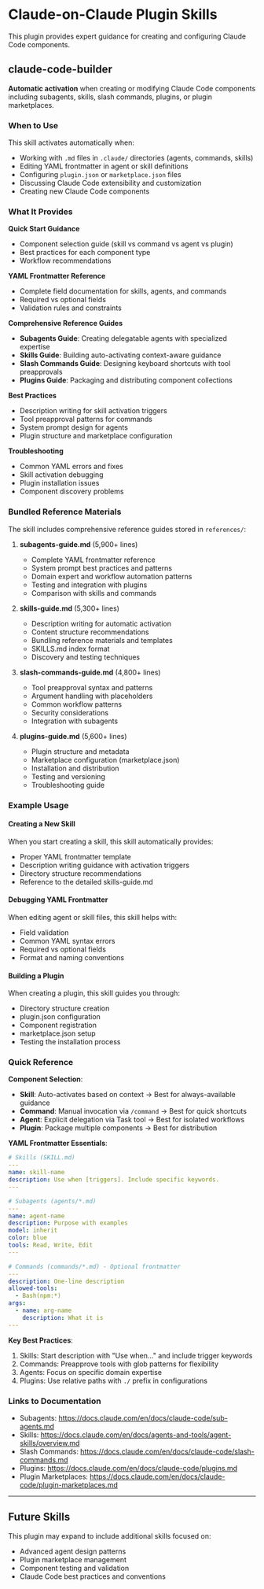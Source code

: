 # Claude-on-Claude Plugin Skills

This plugin provides expert guidance for creating and configuring Claude Code components.

## claude-code-builder

**Automatic activation** when creating or modifying Claude Code components including subagents, skills, slash commands, plugins, or plugin marketplaces.

### When to Use

This skill activates automatically when:
- Working with `.md` files in `.claude/` directories (agents, commands, skills)
- Editing YAML frontmatter in agent or skill definitions
- Configuring `plugin.json` or `marketplace.json` files
- Discussing Claude Code extensibility and customization
- Creating new Claude Code components

### What It Provides

**Quick Start Guidance**
- Component selection guide (skill vs command vs agent vs plugin)
- Best practices for each component type
- Workflow recommendations

**YAML Frontmatter Reference**
- Complete field documentation for skills, agents, and commands
- Required vs optional fields
- Validation rules and constraints

**Comprehensive Reference Guides**
- **Subagents Guide**: Creating delegatable agents with specialized expertise
- **Skills Guide**: Building auto-activating context-aware guidance
- **Slash Commands Guide**: Designing keyboard shortcuts with tool preapprovals
- **Plugins Guide**: Packaging and distributing component collections

**Best Practices**
- Description writing for skill activation triggers
- Tool preapproval patterns for commands
- System prompt design for agents
- Plugin structure and marketplace configuration

**Troubleshooting**
- Common YAML errors and fixes
- Skill activation debugging
- Plugin installation issues
- Component discovery problems

### Bundled Reference Materials

The skill includes comprehensive reference guides stored in `references/`:

1. **subagents-guide.md** (5,900+ lines)
   - Complete YAML frontmatter reference
   - System prompt best practices and patterns
   - Domain expert and workflow automation patterns
   - Testing and integration with plugins
   - Comparison with skills and commands

2. **skills-guide.md** (5,300+ lines)
   - Description writing for automatic activation
   - Content structure recommendations
   - Bundling reference materials and templates
   - SKILLS.md index format
   - Discovery and testing techniques

3. **slash-commands-guide.md** (4,800+ lines)
   - Tool preapproval syntax and patterns
   - Argument handling with placeholders
   - Common workflow patterns
   - Security considerations
   - Integration with subagents

4. **plugins-guide.md** (5,600+ lines)
   - Plugin structure and metadata
   - Marketplace configuration (marketplace.json)
   - Installation and distribution
   - Testing and versioning
   - Troubleshooting guide

### Example Usage

#### Creating a New Skill

When you start creating a skill, this skill automatically provides:
- Proper YAML frontmatter template
- Description writing guidance with activation triggers
- Directory structure recommendations
- Reference to the detailed skills-guide.md

#### Debugging YAML Frontmatter

When editing agent or skill files, this skill helps with:
- Field validation
- Common YAML syntax errors
- Required vs optional fields
- Format and naming conventions

#### Building a Plugin

When creating a plugin, this skill guides you through:
- Directory structure creation
- plugin.json configuration
- Component registration
- marketplace.json setup
- Testing the installation process

### Quick Reference

**Component Selection**:
- **Skill**: Auto-activates based on context → Best for always-available guidance
- **Command**: Manual invocation via `/command` → Best for quick shortcuts
- **Agent**: Explicit delegation via Task tool → Best for isolated workflows
- **Plugin**: Package multiple components → Best for distribution

**YAML Frontmatter Essentials**:

```yaml
# Skills (SKILL.md)
---
name: skill-name
description: Use when [triggers]. Include specific keywords.
---

# Subagents (agents/*.md)
---
name: agent-name
description: Purpose with examples
model: inherit
color: blue
tools: Read, Write, Edit
---

# Commands (commands/*.md) - Optional frontmatter
---
description: One-line description
allowed-tools:
  - Bash(npm:*)
args:
  - name: arg-name
    description: What it is
---
```

**Key Best Practices**:
1. Skills: Start description with "Use when..." and include trigger keywords
2. Commands: Preapprove tools with glob patterns for flexibility
3. Agents: Focus on specific domain expertise
4. Plugins: Use relative paths with `./` prefix in configurations

### Links to Documentation

- Subagents: https://docs.claude.com/en/docs/claude-code/sub-agents.md
- Skills: https://docs.claude.com/en/docs/agents-and-tools/agent-skills/overview.md
- Slash Commands: https://docs.claude.com/en/docs/claude-code/slash-commands.md
- Plugins: https://docs.claude.com/en/docs/claude-code/plugins.md
- Plugin Marketplaces: https://docs.claude.com/en/docs/claude-code/plugin-marketplaces.md

---

## Future Skills

This plugin may expand to include additional skills focused on:
- Advanced agent design patterns
- Plugin marketplace management
- Component testing and validation
- Claude Code best practices and conventions
